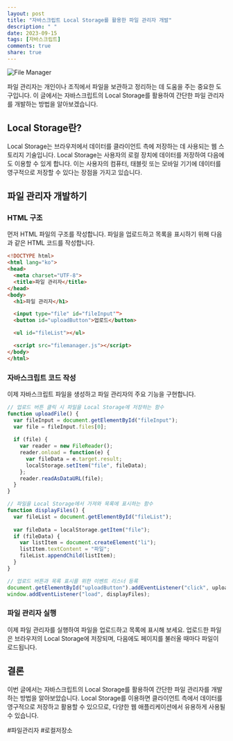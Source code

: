 ```yaml
---
layout: post
title: "자바스크립트 Local Storage를 활용한 파일 관리자 개발"
description: " "
date: 2023-09-15
tags: [자바스크립트]
comments: true
share: true
---
```


![File Manager](filemanager.png)

파일 관리자는 개인이나 조직에서 파일을 보관하고 정리하는 데 도움을 주는 중요한 도구입니다. 이 글에서는 자바스크립트의 Local Storage를 활용하여 간단한 파일 관리자를 개발하는 방법을 알아보겠습니다.

## Local Storage란?

Local Storage는 브라우저에서 데이터를 클라이언트 측에 저장하는 데 사용되는 웹 스토리지 기술입니다. Local Storage는 사용자의 로컬 장치에 데이터를 저장하여 다음에도 이용할 수 있게 합니다. 이는 사용자의 컴퓨터, 태블릿 또는 모바일 기기에 데이터를 영구적으로 저장할 수 있다는 장점을 가지고 있습니다.

## 파일 관리자 개발하기

### HTML 구조

먼저 HTML 파일의 구조를 작성합니다. 파일을 업로드하고 목록을 표시하기 위해 다음과 같은 HTML 코드를 작성합니다.

```html
<!DOCTYPE html>
<html lang="ko">
<head>
  <meta charset="UTF-8">
  <title>파일 관리자</title>
</head>
<body>
  <h1>파일 관리자</h1>

  <input type="file" id="fileInput"">
  <button id="uploadButton">업로드</button>

  <ul id="fileList"></ul>

  <script src="filemanager.js"></script>
</body>
</html>
```

### 자바스크립트 코드 작성

이제 자바스크립트 파일을 생성하고 파일 관리자의 주요 기능을 구현합니다.

```javascript
// 업로드 버튼 클릭 시 파일을 Local Storage에 저장하는 함수
function uploadFile() {
  var fileInput = document.getElementById("fileInput");
  var file = fileInput.files[0];
  
  if (file) {
    var reader = new FileReader();
    reader.onload = function(e) {
      var fileData = e.target.result;
      localStorage.setItem("file", fileData);
    };
    reader.readAsDataURL(file);
  }
}

// 파일을 Local Storage에서 가져와 목록에 표시하는 함수
function displayFiles() {
  var fileList = document.getElementById("fileList");
  
  var fileData = localStorage.getItem("file");
  if (fileData) {
    var listItem = document.createElement("li");
    listItem.textContent = "파일";
    fileList.appendChild(listItem);
  }
}

// 업로드 버튼과 목록 표시를 위한 이벤트 리스너 등록
document.getElementById("uploadButton").addEventListener("click", uploadFile);
window.addEventListener("load", displayFiles);
```

### 파일 관리자 실행

이제 파일 관리자를 실행하여 파일을 업로드하고 목록에 표시해 보세요. 업로드한 파일은 브라우저의 Local Storage에 저장되며, 다음에도 페이지를 불러올 때마다 파일이 로드됩니다.

## 결론

이번 글에서는 자바스크립트의 Local Storage를 활용하여 간단한 파일 관리자를 개발하는 방법을 알아보았습니다. Local Storage를 이용하면 클라이언트 측에서 데이터를 영구적으로 저장하고 활용할 수 있으므로, 다양한 웹 애플리케이션에서 유용하게 사용될 수 있습니다.

#파일관리자 #로컬저장소